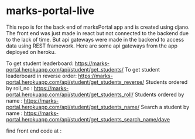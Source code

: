 # marks-portal-live

This repo is for the back end of marksPortal app and is created using djano. The front end was just made in react but not connected to the backend due to the lack of time. But api gateways were made in the backend to access data using REST framework. Here are some api gateways from the app deployed on heroku.

To get student leaderboard: https://marks-portal.herokuapp.com/api/student/get_students/
To get student leaderboard in reverse order: https://marks-portal.herokuapp.com/api/student/get_students_reverse/
Students ordered by roll_no : https://marks-portal.herokuapp.com/api/student/get_students_roll/
Students ordered by name : https://marks-portal.herokuapp.com/api/student/get_students_name/
Search a student by name : https://marks-portal.herokuapp.com/api/student/get_students_search_name/dave

find front end code at : 
